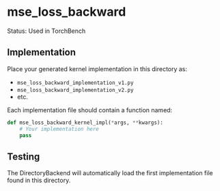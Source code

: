 # mse_loss_backward

Status: Used in TorchBench

## Implementation

Place your generated kernel implementation in this directory as:
- `mse_loss_backward_implementation_v1.py`
- `mse_loss_backward_implementation_v2.py`
- etc.

Each implementation file should contain a function named:
```python
def mse_loss_backward_kernel_impl(*args, **kwargs):
    # Your implementation here
    pass
```

## Testing

The DirectoryBackend will automatically load the first implementation file found in this directory.
